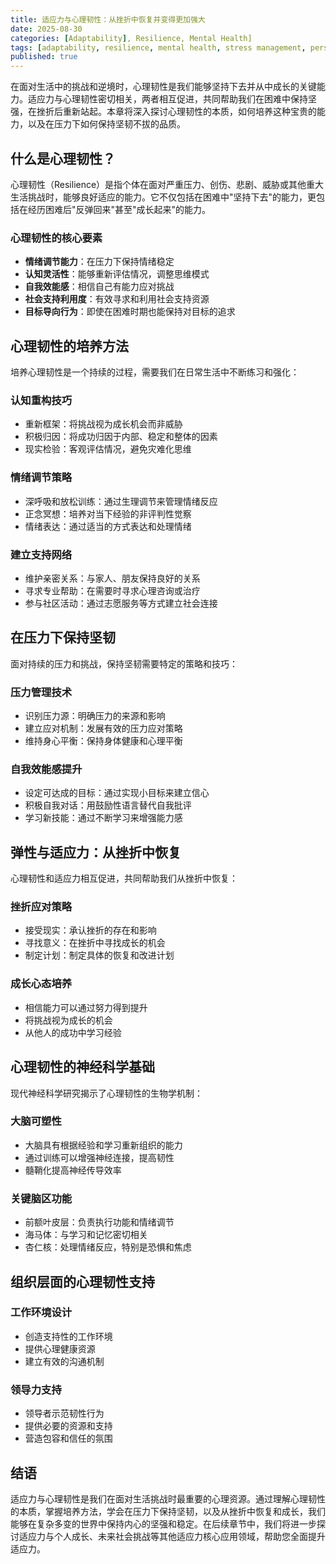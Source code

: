 ```yaml
---
title: 适应力与心理韧性：从挫折中恢复并变得更加强大
date: 2025-08-30
categories: [Adaptability], Resilience, Mental Health]
tags: [adaptability, resilience, mental health, stress management, personal growth]
published: true
---
```


在面对生活中的挑战和逆境时，心理韧性是我们能够坚持下去并从中成长的关键能力。适应力与心理韧性密切相关，两者相互促进，共同帮助我们在困难中保持坚强，在挫折后重新站起。本章将深入探讨心理韧性的本质，如何培养这种宝贵的能力，以及在压力下如何保持坚韧不拔的品质。

## 什么是心理韧性？

心理韧性（Resilience）是指个体在面对严重压力、创伤、悲剧、威胁或其他重大生活挑战时，能够良好适应的能力。它不仅包括在困难中"坚持下去"的能力，更包括在经历困难后"反弹回来"甚至"成长起来"的能力。

### 心理韧性的核心要素
- **情绪调节能力**：在压力下保持情绪稳定
- **认知灵活性**：能够重新评估情况，调整思维模式
- **自我效能感**：相信自己有能力应对挑战
- **社会支持利用度**：有效寻求和利用社会支持资源
- **目标导向行为**：即使在困难时期也能保持对目标的追求

## 心理韧性的培养方法

培养心理韧性是一个持续的过程，需要我们在日常生活中不断练习和强化：

### 认知重构技巧
- 重新框架：将挑战视为成长机会而非威胁
- 积极归因：将成功归因于内部、稳定和整体的因素
- 现实检验：客观评估情况，避免灾难化思维

### 情绪调节策略
- 深呼吸和放松训练：通过生理调节来管理情绪反应
- 正念冥想：培养对当下经验的非评判性觉察
- 情绪表达：通过适当的方式表达和处理情绪

### 建立支持网络
- 维护亲密关系：与家人、朋友保持良好的关系
- 寻求专业帮助：在需要时寻求心理咨询或治疗
- 参与社区活动：通过志愿服务等方式建立社会连接

## 在压力下保持坚韧

面对持续的压力和挑战，保持坚韧需要特定的策略和技巧：

### 压力管理技术
- 识别压力源：明确压力的来源和影响
- 建立应对机制：发展有效的压力应对策略
- 维持身心平衡：保持身体健康和心理平衡

### 自我效能感提升
- 设定可达成的目标：通过实现小目标来建立信心
- 积极自我对话：用鼓励性语言替代自我批评
- 学习新技能：通过不断学习来增强能力感

## 弹性与适应力：从挫折中恢复

心理韧性和适应力相互促进，共同帮助我们从挫折中恢复：

### 挫折应对策略
- 接受现实：承认挫折的存在和影响
- 寻找意义：在挫折中寻找成长的机会
- 制定计划：制定具体的恢复和改进计划

### 成长心态培养
- 相信能力可以通过努力得到提升
- 将挑战视为成长的机会
- 从他人的成功中学习经验

## 心理韧性的神经科学基础

现代神经科学研究揭示了心理韧性的生物学机制：

### 大脑可塑性
- 大脑具有根据经验和学习重新组织的能力
- 通过训练可以增强神经连接，提高韧性
- 髓鞘化提高神经传导效率

### 关键脑区功能
- 前额叶皮层：负责执行功能和情绪调节
- 海马体：与学习和记忆密切相关
- 杏仁核：处理情绪反应，特别是恐惧和焦虑

## 组织层面的心理韧性支持

### 工作环境设计
- 创造支持性的工作环境
- 提供心理健康资源
- 建立有效的沟通机制

### 领导力支持
- 领导者示范韧性行为
- 提供必要的资源和支持
- 营造包容和信任的氛围

## 结语

适应力与心理韧性是我们在面对生活挑战时最重要的心理资源。通过理解心理韧性的本质，掌握培养方法，学会在压力下保持坚韧，以及从挫折中恢复和成长，我们能够在复杂多变的世界中保持内心的坚强和稳定。在后续章节中，我们将进一步探讨适应力与个人成长、未来社会挑战等其他适应力核心应用领域，帮助您全面提升适应力。